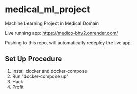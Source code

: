 # medical_ml_project
Machine Learning Project in Medical Domain

Live running app: https://medico-bhv2.onrender.com/

Pushing to this repo, will automatically redeploy the live app.

## Set Up Procedure
1. Install docker and docker-compose
2. Run "docker-compose up"
3. Hack
4. Profit
